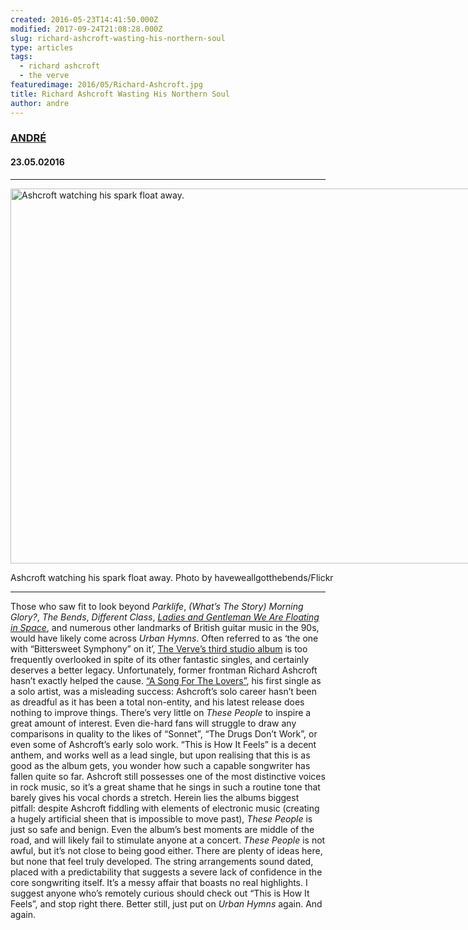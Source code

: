 ```yaml
---
created: 2016-05-23T14:41:50.000Z
modified: 2017-09-24T21:08:28.000Z
slug: richard-ashcroft-wasting-his-northern-soul
type: articles
tags:
  - richard ashcroft
  - the verve
featuredimage: 2016/05/Richard-Ashcroft.jpg
title: Richard Ashcroft Wasting His Northern Soul
author: andre
---
```

### [ANDRÉ](<https://twitter.com/AndreDack>)
#### 23\.05.02016
------

<div id="attachment_2125" style="width: 910px" class="wp-caption aligncenter"><img class="wp-image-2125" src="2016/05/Richard-Ashcroft.jpg" alt="Ashcroft watching his spark float away." width="900" height="600" srcset="2016/05/Richard-Ashcroft.jpg 3888w, 2016/05/Richard-Ashcroft.jpg 300w, 2016/05/Richard-Ashcroft.jpg 768w, 2016/05/Richard-Ashcroft.jpg 1024w" sizes="(max-width: 900px) 100vw, 900px"><p class="wp-caption-text">Ashcroft watching his spark float away. Photo by haveweallgotthebends/Flickr</p></div>

------

Those who saw fit to look beyond *Parklife*, *(What’s The Story) Morning Glory?*, *The Bends*, *Different Class*, *[Ladies and Gentleman We Are Floating in Space](<reviews/spiritualized-ladies-and-gentleman-we-are-floating-in-space/>)*, and numerous other landmarks of British guitar music in the 90s, would have likely come across *Urban Hymns*. Often referred to as ‘the one with “Bittersweet Symphony” on it’, [The Verve’s third studio album](<reviews/the-verve-urban-hymns/>) is too frequently overlooked in spite of its other fantastic singles, and certainly deserves a better legacy. Unfortunately, former frontman Richard Ashcroft hasn’t exactly helped the cause. [“A Song For The Lovers”](<https://www.youtube.com/watch?v=3FVwCm1u8mA>), his first single as a solo artist, was a misleading success: Ashcroft’s solo career hasn’t been as dreadful as it has been a total non-entity, and his latest release does nothing to improve things.
There’s very little on *These People* to inspire a great amount of interest. Even die-hard fans will struggle to draw any comparisons in quality to the likes of “Sonnet”, “The Drugs Don’t Work”, or even some of Ashcroft’s early solo work. “This is How It Feels” is a decent anthem, and works well as a lead single, but upon realising that this is as good as the album gets, you wonder how such a capable songwriter has fallen quite so far. Ashcroft still possesses one of the most distinctive voices in rock music, so it’s a great shame that he sings in such a routine tone that barely gives his vocal chords a stretch. Herein lies the albums biggest pitfall: despite Ashcroft fiddling with elements of electronic music (creating a hugely artificial sheen that is impossible to move past), *These People* is just so safe and benign. Even the album’s best moments are middle of the road, and will likely fail to stimulate anyone at a concert.
*These People* is not awful, but it’s not close to being good either. There are plenty of ideas here, but none that feel truly developed. The string arrangements sound dated, placed with a predictability that suggests a severe lack of confidence in the core songwriting itself. It’s a messy affair that boasts no real highlights. I suggest anyone who’s remotely curious should check out “This is How It Feels”, and stop right there. Better still, just put on *Urban Hymns* again. And again.